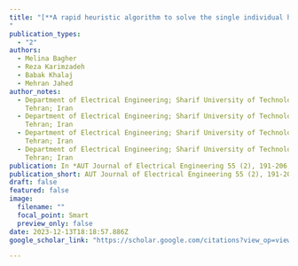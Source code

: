 ```yaml
---
title: "[**A rapid heuristic algorithm to solve the single individual haplotype assembly problem**](https://scholar.google.com/citations?view_op=view_citation&hl=en&user=SiVVUi0AAAAJ&citation_for_view=SiVVUi0AAAAJ:5nxA0vEk-isC)
"
publication_types:
  - "2"
authors:
  - Melina Bagher
  - Reza Karimzadeh
  - Babak Khalaj
  - Mehran Jahed
author_notes:
  - Department of Electrical Engineering; Sharif University of Technology;
    Tehran; Iran
  - Department of Electrical Engineering; Sharif University of Technology;
    Tehran; Iran
  - Department of Electrical Engineering; Sharif University of Technology;
    Tehran; Iran
  - Department of Electrical Engineering; Sharif University of Technology;
    Tehran; Iran
publication: In *AUT Journal of Electrical Engineering 55 (2), 191-206, 2023*
publication_short: AUT Journal of Electrical Engineering 55 (2), 191-206, 2023
draft: false
featured: false
image:
  filename: ""
  focal_point: Smart
  preview_only: false
date: 2023-12-13T18:18:57.886Z
google_scholar_link: "https://scholar.google.com/citations?view_op=view_citation&hl=en&user=SiVVUi0AAAAJ&citation_for_view=SiVVUi0AAAAJ:5nxA0vEk-isC"  # لینک به مقاله در گوگل اسکولار

---
```

